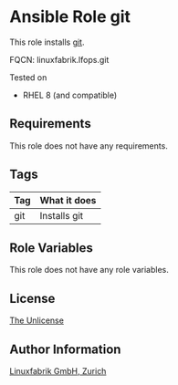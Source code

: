 # Ansible Role git

This role installs [git](https://git-scm.com/).

FQCN: linuxfabrik.lfops.git

Tested on

* RHEL 8 (and compatible)


## Requirements

This role does not have any requirements.


## Tags

| Tag | What it does |
| --- | ------------ |
| git | Installs git |


## Role Variables

This role does not have any role variables.


## License

[The Unlicense](https://unlicense.org/)


## Author Information

[Linuxfabrik GmbH, Zurich](https://www.linuxfabrik.ch)
